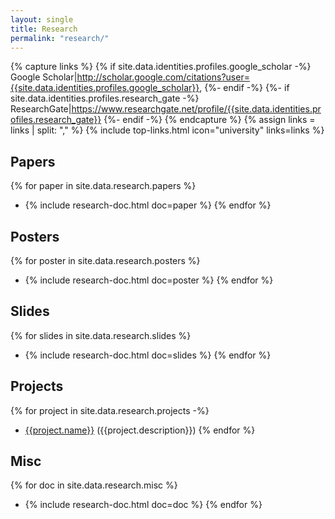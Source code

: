 ```yaml
---
layout: single
title: Research
permalink: "research/"
---
```

{% capture links %}
{% if site.data.identities.profiles.google_scholar -%}
Google Scholar|http://scholar.google.com/citations?user={{site.data.identities.profiles.google_scholar}},
{%- endif -%}
{%- if site.data.identities.profiles.research_gate -%}
ResearchGate|https://www.researchgate.net/profile/{{site.data.identities.profiles.research_gate}}
{%- endif -%}
{% endcapture %}
{% assign links = links | split: "," %}
{% include top-links.html icon="university" links=links %}


## Papers
{% for paper in site.data.research.papers %}
- {% include research-doc.html doc=paper %}
{% endfor %}


## Posters
{% for poster in site.data.research.posters %}
- {% include research-doc.html doc=poster %}
{% endfor %}


## Slides
{% for slides in site.data.research.slides %}
- {% include research-doc.html doc=slides %}
{% endfor %}


## Projects
{% for project in site.data.research.projects -%}
- [{{project.name}}]({{project.url}}) ({{project.description}})
{% endfor %}


## Misc
{% for doc in site.data.research.misc %}
- {% include research-doc.html doc=doc %}
{% endfor %}
